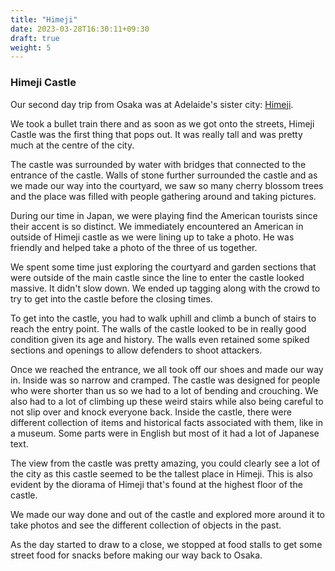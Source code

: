 ```yaml
---
title: "Himeji"
date: 2023-03-28T16:30:11+09:30
draft: true
weight: 5
---
```


### Himeji Castle
Our second day trip from Osaka was at Adelaide's sister city: [Himeji](https://www.cityofadelaide.com.au/about-adelaide/sister-cities/himeji-japan/).

We took a bullet train there and as soon as we got onto the streets, Himeji Castle was the first thing that pops out. It was really tall and was pretty much at the centre of the city.

The castle was surrounded by water with bridges that connected to the entrance of the castle. Walls of stone further surrounded the castle and as we made our way into the courtyard, we saw so many cherry blossom trees and the place was filled with people gathering around and taking pictures.

During our time in Japan, we were playing find the American tourists since their accent is so distinct. We immediately encountered an American in outside of Himeji castle as we were lining up to take a photo. He was friendly and helped take a photo of the three of us together.

We spent some time just exploring the courtyard and garden sections that were outside of the main castle since the line to enter the castle looked massive. It didn't slow down. We ended up tagging along with the crowd to try to get into the castle before the closing times.

To get into the castle, you had to walk uphill and climb a bunch of stairs to reach the entry point. The walls of the castle looked to be in really good condition given its age and history. The walls even retained some spiked sections and openings to allow defenders to shoot attackers.

Once we reached the entrance, we all took off our shoes and made our way in. Inside was so narrow and cramped. The castle was designed for people who were shorter than us so we had to a lot of bending and crouching. We also had to a lot of climbing up these weird stairs while also being careful to not slip over and knock everyone back. Inside the castle, there were different collection of items and historical facts associated with them, like in a museum. Some parts were in English but most of it had a lot of Japanese text. 

The view from the castle was pretty amazing, you could clearly see a lot of the city as this castle seemed to be the tallest place in Himeji. This is also evident by the diorama of Himeji that's found at the highest floor of the castle.

We made our way done and out of the castle and explored more around it to take photos and see the different collection of objects in the past.

As the day started to draw to a close, we stopped at food stalls to get some street food for snacks before making our way back to Osaka.
